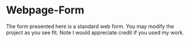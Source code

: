 # Webpage-Form
The form presented here is a standard web form. You may modify the project as you see fit.
Note I would appreciate credit if you used my work.
